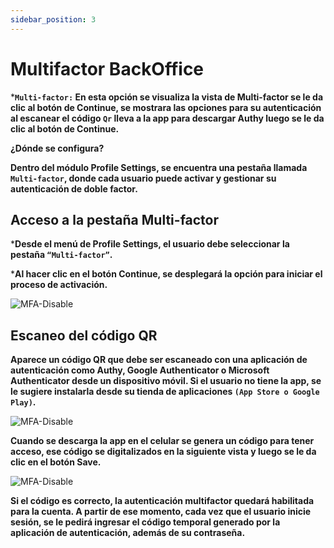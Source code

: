 ```yaml
---
sidebar_position: 3
---
```


# Multifactor BackOffice

***`Multi-factor:` En esta opción se visualiza la vista de Multi-factor se le da clic al botón de Continue, se mostrara las opciones para su autenticación al escanear el código `Qr` lleva a la app para descargar Authy luego se le da clic al botón de Continue.**

**¿Dónde se configura?**

**Dentro del módulo Profile Settings, se encuentra una pestaña llamada `Multi-factor`, donde cada usuario puede activar y gestionar su autenticación de doble factor.**

## **Acceso a la pestaña Multi-factor**

***Desde el menú de Profile Settings, el usuario debe seleccionar la pestaña `“Multi-factor”`.**

***Al hacer clic en el botón Continue, se desplegará la opción para iniciar el proceso de activación.**

![MFA-Disable](/img/backoffice-user/multifactor_backoffice.png )

## **Escaneo del código QR**

**Aparece un código QR que debe ser escaneado con una aplicación de autenticación como Authy, Google Authenticator o Microsoft Authenticator desde un dispositivo móvil. Si el usuario no tiene la app, se le sugiere instalarla desde su tienda de aplicaciones `(App Store o Google Play)`.**

![MFA-Disable](/img/backoffice-user/authentification_Backoffice.png )

**Cuando se descarga la app en el celular se genera un código para tener acceso, ese código se digitalizados en la siguiente vista y luego se le da clic en el botón Save.**

![MFA-Disable](/img/backoffice-user/code_multifactor.png )

**Si el código es correcto, la autenticación multifactor quedará habilitada para la cuenta. A partir de ese momento, cada vez que el usuario inicie sesión, se le pedirá ingresar el código temporal generado por la aplicación de autenticación, además de su contraseña.**
